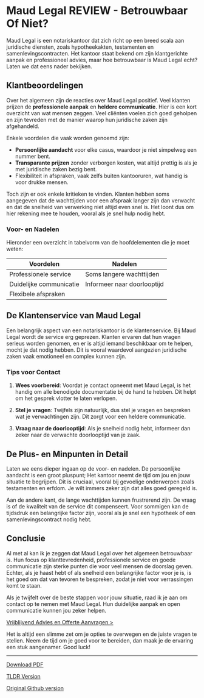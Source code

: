 # Maud Legal REVIEW - Betrouwbaar Of Niet?

Maud Legal is een notariskantoor dat zich richt op een breed scala aan juridische diensten, zoals hypotheekakten, testamenten en samenlevingscontracten. Het kantoor staat bekend om zijn klantgerichte aanpak en professioneel advies, maar hoe betrouwbaar is Maud Legal echt? Laten we dat eens nader bekijken.

## Klantbeoordelingen

Over het algemeen zijn de reacties over Maud Legal positief. Veel klanten prijzen de **professionele aanpak** en **heldere communicatie**. Hier is een kort overzicht van wat mensen zeggen. Veel cliënten voelen zich goed geholpen en zijn tevreden met de manier waarop hun juridische zaken zijn afgehandeld. 

Enkele voordelen die vaak worden genoemd zijn:

- **Persoonlijke aandacht** voor elke casus, waardoor je niet simpelweg een nummer bent.
- **Transparante prijzen** zonder verborgen kosten, wat altijd prettig is als je met juridische zaken bezig bent.
- Flexibiliteit in afspraken, vaak zelfs buiten kantooruren, wat handig is voor drukke mensen.

Toch zijn er ook enkele kritieken te vinden. Klanten hebben soms aangegeven dat de wachttijden voor een afspraak langer zijn dan verwacht en dat de snelheid van verwerking niet altijd even snel is. Het loont dus om hier rekening mee te houden, vooral als je snel hulp nodig hebt.

### Voor- en Nadelen

Hieronder een overzicht in tabelvorm van de hoofdelementen die je moet weten:

| Voordelen                  | Nadelen                     |
|---------------------------|----------------------------|
| Professionele service      | Soms langere wachttijden    |
| Duidelijke communicatie    | Informeer naar doorlooptijd |
| Flexibele afspraken        |                            |

## De Klantenservice van Maud Legal

Een belangrijk aspect van een notariskantoor is de klantenservice. Bij Maud Legal wordt de service erg geprezen. Klanten ervaren dat hun vragen serieus worden genomen, en er is altijd iemand beschikbaar om te helpen, mocht je dat nodig hebben. Dit is vooral waardevol aangezien juridische zaken vaak emotioneel en complex kunnen zijn.

### Tips voor Contact

1. **Wees voorbereid**: Voordat je contact opneemt met Maud Legal, is het handig om alle benodigde documentatie bij de hand te hebben. Dit helpt om het gesprek vlotter te laten verlopen.
   
2. **Stel je vragen**: Twijfels zijn natuurlijk, dus stel je vragen en bespreken wat je verwachtingen zijn. Dit zorgt voor een heldere communicatie.

3. **Vraag naar de doorlooptijd**: Als je snelheid nodig hebt, informeer dan zeker naar de verwachte doorlooptijd van je zaak.

## De Plus- en Minpunten in Detail

Laten we eens dieper ingaan op de voor- en nadelen. De persoonlijke aandacht is een groot pluspunt; Het kantoor neemt de tijd om jou en jouw situatie te begrijpen. Dit is cruciaal, vooral bij gevoelige onderwerpen zoals testamenten en erfdom. Je wilt immers zeker zijn dat alles goed geregeld is.

Aan de andere kant, de lange wachttijden kunnen frustrerend zijn. De vraag is of de kwaliteit van de service dit compenseert. Voor sommigen kan de tijdsdruk een belangrijke factor zijn, vooral als je snel een hypotheek of een samenlevingscontract nodig hebt.

## Conclusie

Al met al kan ik je zeggen dat Maud Legal over het algemeen betrouwbaar is. Hun focus op klanttevredenheid, professionele service en goede communicatie zijn sterke punten die voor veel mensen de doorslag geven. Echter, als je haast hebt of als snelheid een belangrijke factor voor je is, is het goed om dat van tevoren te bespreken, zodat je niet voor verrassingen komt te staan.

Als je twijfelt over de beste stappen voor jouw situatie, raad ik je aan om contact op te nemen met Maud Legal. Hun duidelijke aanpak en open communicatie kunnen jou zeker helpen.

[Vrijblijvend Advies en Offerte Aanvragen >](https://notarissen-online.nl)

Het is altijd een slimme zet om je opties te overwegen en de juiste vragen te stellen. Neem de tijd om je goed voor te bereiden, dan maak je de ervaring een stuk aangenamer. Good luck!

---
[Download PDF](https://github.com/readthisnow/maud-legal-review-betrouwbaar-of-niet/blob/main/maud-legal-review-betrouwbaar-of-niet.pdf)

[TLDR Version](https://gist.github.com/readthisnow/ae7337bad2d5437e0ec4eca21c746f33)

[Original Github version](https://github.com/readthisnow/maud-legal-review-betrouwbaar-of-niet#readme)
